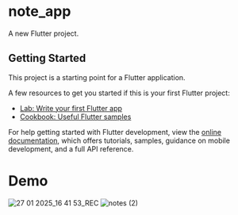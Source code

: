 # note_app

A new Flutter project.

## Getting Started

This project is a starting point for a Flutter application.

A few resources to get you started if this is your first Flutter project:

- [Lab: Write your first Flutter app](https://docs.flutter.dev/get-started/codelab)
- [Cookbook: Useful Flutter samples](https://docs.flutter.dev/cookbook)

For help getting started with Flutter development, view the
[online documentation](https://docs.flutter.dev/), which offers tutorials,
samples, guidance on mobile development, and a full API reference.


# Demo 
![27 01 2025_16 41 53_REC](https://github.com/user-attachments/assets/9a53b1b2-15a4-4b76-b91e-b388250b6989)
![notes (2)](https://github.com/user-attachments/assets/49035861-8a97-4f5f-9c40-8d1a70e6ee14)
